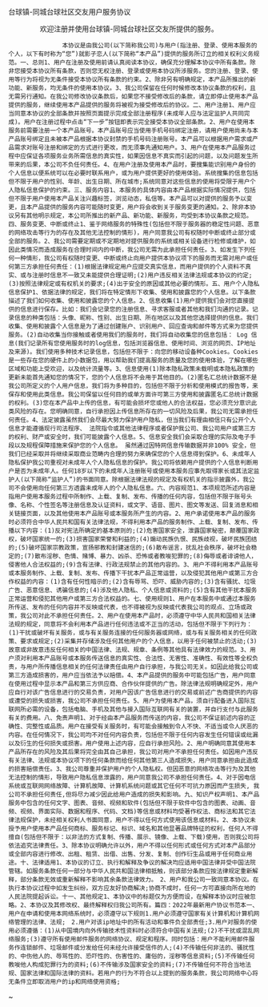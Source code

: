 

台球镇-同城台球社区交友用户服务协议

                欢迎注册并使用台球镇-同城台球社区交友所提供的服务。

                   本协议是由我公司(以下简称我公司)与用户(指注册、登录、使用本服务的个人，以下有时称为“您”)就影子恋人(以下简称“本产品”)提供的服务所订立的相关权利义务规范。一、总则1、用户在注册及使用前请认真阅读本协议，确保充分理解本协议中所有条款。除非您接受本协议所有条款，否则您无权注册、登录或使用本协议所涉服务。您的注册、登录、使用等行为将视为无条件接受本协议所有条款的约束。2、除非另有明确规定，本产品所推出的新功能、新服务，均无条件的使用本协议。3、我公司保留在任何时候修改本协议条款的权利，且无需另行通知。在我公司修改协议条款后，如果您不接受修改后的条款，请立即停止使用本产品提供的服务，继续使用本产品提供的服务将被视为接受修改后的协议。二、用户注册1、用户应当同意本协议的全部条款并按照页面提示完成全部注册程序(未成年人应与法定监护人共同完成)。用户在注册过程中点击“下一步”按钮即表示完全接受本协议全部条款。2、用户在使用本服务前需要注册一个本产品账号。本产品账号应当使用手机号码绑定注册，请用户使用尚未与本产品账号绑定且未被本产品根据本协议封禁的手机号码注册账号。本产品可以根据用户需求或产品需求对账号注册和绑定的方式进行更改，而无须事先通知用户。3、用户在使用本产品服务过程中应保证各项服务业务所需信息的真实性，如果因信息不真实而引起的问题，以及问题发生所带来的后果，本公司不负任何责任。4、在用户注册及使用本产品时，要搜集能识别用户身份的个人信息以便系统可以在必要时联系用户，或为用户提供更好的使用体验。系统搜集的信息包括但不限于用户的性别、年龄、出生日期、所在城市;系统同意对这些信息的使用将受限于用户个人隐私信息保护的约束。三、服务内容1、本服务的具体内容由本产品根据实际情况提供，包括但不限于用户使用本产品关注兴趣标签，浏览动态，私信等。本产品可以对提供的服务予以变更，且本产品提供的服务内容可能随时变更，用户将会收到关于服务变更的通知。2、除非本协议另有其他明示规定，本公司所推出的新产品、新功能、新服务，均受到本协议条款之规范。四、服务变更、中断或终止1、鉴于网络服务的特殊性(包括但不限于服务器的稳定性问题、恶意的网络攻击等行为的存在及其他无法控制的情形)，用户同意我公司有权随时中断或终止部分或全部的服务。2、我公司需要定期或不定期地对提供服务的系统或相关设备进行检修或维护，如因此类情况而造成服务在合理时间内的中断，我公司无需为此承担任何责任。3、如发生下列任何一种情形，我公司有权随时变更、中断或终止向用户提供本协议项下的服务而无需对用户或任何第三方承担任何责任：(1)根据法律规定用户应提交真实信息，而用户提供的个人资料不真实、或与注册时信息不一致又未能提供合理证明;(2)用户违反相关法律法规或本协议的约定;(3)按照法律规定或有权机关的要求;(4)出于安全的原因或其他必要的情形。五、用户个人隐私信息保护1、依据法律的规定，我们将在特定情形下收集、使用和披露您的个人信息。以下条款描述了我们如何收集、使用和披露您的个人信息。2、信息收集(1)用户提供我们会对您直接提供的信息进行保存。比如：我们会记录您的注册信息、寻求客服或者其他和我们沟通的记录。记录信息的种类包括：头像、昵称、性别、出生日期、所在地区以及其他您选择提供的信息。我们收集、使用和披露个人信息是为了通过创建账户、识别用户、回应查询和邮件等方式来为您提供服务。(2)自动收集当你接触或者使用我们的服务时，我们将自动收集您的信息包括： Log 信息(我们记录所有您使用服务时的log信息，包括浏览器信息、使用时间、浏览的网页、IP地址及来源)。我们使用多种技术记录信息，包括但不限于：向您的移动设备种Cookies。Cookies是一些存在您的硬件上的小数据包，用以帮助我们提高服务的质量及您的使用体验，了解在哪些区域和功能上受欢迎，以及统计流量等。3、信息使用(1)除本隐私政策未载明或本隐私政策的更新未能首先通知您的情况下，您的个人信息将不会用于其他目的。(2)匿名汇总统计数据不是我公司所定义的个人用户信息，我们将为多种目的，包括但不限于分析和使用模式的报告等，来保存和使用此类信息。我公司保留以任何目的或单方面许可第三方使用和披露匿名汇总统计数据的权利。(3)您在本产品中上传的信息，有可能会损坏您或他人的合法权益，您必须充分意识此类风险的存在。您明确同意，自行承担因上传信息所存在的一切风险及后果，我公司无需承担任何责任。4、法定披露虽然我们会尽最大努力保护用户隐私，但当我们有理由相信只有公开个人信息才能遵循现行司法程序、 法院指令或其他法律程序或者保护我公司、我公司用户或第三方的权利、财产或安全时，我们可能披露个人信息。5、信息安全我们会采取合理的实际及电子手段以及规程保障措施来保护您的个人信息。 虽然通过因特网信息传输数据并非100% 安全，但我们已经采取并将继续采取商业范畴内合理的努力来确保您的个人信息得到保护。6、未成年人隐私保护我公司重视对未成年人个人隐私信息的保护。我公司将依赖用户提供的个人信息判断用户是否为未成年人。任何18岁以下的未成年人注册账号或使用本服务应事先取得家长或其法定监护人(以下简称“监护人”)的书面同意。除根据法律法规的规定及有权机关的指示披露外，我公司不会使用向任何第三方透露未成年人的个人隐私信息。六、内容规范1、本项规范所述内容是指用户使用本服务过程中所制作、上载、复制、发布、传播的任何内容，包括但不限于账号头像、名称、个性签名等注册信息及认证资料，或文字、语音、图片、图文等发送、回复消息和相关链接页面，以及其他使用本产品账号或本服务所产生的内容。2、用户承诺使用本产品的服务时必须符合中华人民共和国有关法律法规，不得利用本产品的服务制作、上载、复制、发布、传播以下内容：(1)反对宪法所确定的基本原则的;(2)危害国家安全，泄露国家秘密，颠覆国家政权，破坏国家统一的;(3)损害国家荣誉和利益的;(4)煽动民族仇恨、民族歧视，破坏民族团结的;(5)破坏国家宗教政策，宣扬邪教和封建迷信的;(6)散布谣言，扰乱社会秩序，破坏社会稳定的;(7)散布淫秽、色情、赌博、暴力、凶杀、恐怖或者教唆犯罪的;(8)侮辱或者诽谤他人，侵害他人合法权益的;(9)含有法律、行政法规禁止的其他内容的。3、用户不得利用本产品账号或本服务制作、上载、复制、发布、传播下干扰本产品正常运营，以及侵犯其他用户或第三方合作权益的内容：(1)含有任何性暗示的;(2)含有辱骂、恐吓、威胁内容的;(3)含有骚扰、垃圾广告、恶意信息、诱骗信息的;(4)涉及他人隐私、个人信息或资料的;(5)含有其他干扰本服务正常运营和侵犯其他用户或第三方合法权益的。七、使用规则1、用户在本服务中或通过本服务所传送、发布的任何内容并不反映或代表，也不得被视为反映或代表我公司的观点、立场或政策，我公司对此不承担任何责任。2、用户在使用本产品时，必须遵守中华人民共和国相关法律法规的规定，同意将不会利用本产品进行任何违法或不正当的活动，包括但不限于下列行为：(1)干扰或破坏有关服务，或与有关服务连接的任何服务器或网络，或与有关服务相关的任何政策、要求或规定;(2)采集并存储涉及任何其他用户的个人信息，以用于任何被禁止的活动;(3)故意或非故意违反任何相关的中国法律、法规、规章、条例等其他具有法律效力的规范。3、用户须对利用本产品账号或本服务传送信息的真实性、合法性、无害性、准确性、有效性等全权负责，与用户所传播信息相关的任何法律责任由用户自行承担，与我公司无关。如因此给我公司或第三方造成损害的，用户应当依法予以赔偿。4、本产品提供的服务中可能包括广告，用户同意在使用过程中显示本产品和第三方供应商、合作伙伴提供的广告。除法律法规明确规定外，用户应自行对该广告信息进行的交易负责，对用户因该广告信息进行的交易或前述广告商提供的内容或遭受的损失或损害，我公司不承担任何责任。5、用户为使用本产品，须自行配备进入国际互联网所必需的设备，包括电脑、手机及其他与接入国际互联网有关的装置，并自行支付与此服务有关的费用。八、免责声明1、对于经由本产品服务而传送的内容，我公司不保证前述内容的正确性、完整性或品质。用户在接受有关服务时，有可能会接触到令人不快、不适当或令人厌恶的内容。在任何情况下，我公司均不对任何内容负责，包括但不限于任何内容发生任何错误或纰漏以及衍生的任何损失或损害。用户使用上述内容，应自行承担风险。2、用户明确同意其使用本产品所存在的风险及其后果将完全由其自己承担，我公司对用户不承担任何责任。如因用户违反有关法律、法规或本协议项下的任何条款而给任何其他第三人造成损失，用户同意承担由此造成的损害赔偿责任。3、我公司尊重并保护用户的个人隐私权。但因恶意的网络攻击等行为及其他无法控制的情形，导致用户隐私信息泄露的，用户同意我公司不承担任何责任。4、对于因电信系统或互联网网络故障、计算机故障、计算机系统问题或其它任何不可抗力原因而产生损失, 我公司不承担任何责任,但将尽力减少因此给用户造成的损失和影响。九、知识产权声明1、本产品服务中包含的任何文字、图表、音频、视频和软件(包括但不限于软件中包含的图表、动画、音频、视频、界面实际、数据和程序、代码、文档)等信息或材料均受著作权法、商标法和其它法律法规保护，未经相关权利人书面同意，用户不得以任何方式使用该信息或材料。2、本协议未授予用户使用本产品任何商标、服务标记、标识、域名和其他显著品牌特征的权利，任何人不得擅自(包括但不限于：以非法的方式复制、传播、展示、镜像、上载、下载)使用，否则我公司将依法追究法律责任。3、除本协议明确允许以外，用户不得以任何形式或任何方式对本产品部分或全部内容进行修改、出租、租赁、出借、出售、分发、复制、创作衍生品或用于任何商业用途。十、法律适用1、本协议的订立、执行和解释及争议的解决均应适用中国法律并受中国法院管辖。如服务条款任何一部分与中华人民共和国法律相抵触，则该部分条款应按法律规定重新解释，部分条款无效或重新解释不影响其余条款法律效力。　2、用户和我公司一致同意本协议。在执行本协议过程中如发生纠纷，双方应友好协商解决;协商不成时，任何一方可直接向所在地的人民法院提起诉讼。十一、其他规定1、本协议中的标题仅为方便而设，在解释本协议时应被忽略。2、本协议及其修改权、最终解释权归我公司所有。篇四：2022年最新用户协议书范本一、用户在申请和使用本网络系统时，必须遵守以下规则1.用户必须遵守国家有关计算机和计算机网络管理的法律、法规;　2.用户对该ip地址中的所有活动和事件负全部责任;3.用户对服务的使用必须遵循：(1)从中国境内向外传输技术性资料时必须符合中国有关法规;(2)不干扰或混乱网络服务;(3)遵守所有使用邮件服务的网络协议、规定和程序。同时包括：用户不能利用邮件服务作连锁邮件、垃圾邮件或分发给任何未经允许接受信件的人;(4)不传输任何非法的、骚扰性的、中伤他人的、辱骂性的、恐吓性的、伤害性的、庸俗的，淫秽等信息资料;(5)不传输任何教唆他人构成犯罪行为的资料;(6)不传输涉及国家安全的资料;(7)不传输任何不符合当地法规、国家法律和国际法律的资料。若用户的行为不符合以上提到的服务条款，我公司网络中心将无条件立即取消用户的ip和网络使用资格;
~
